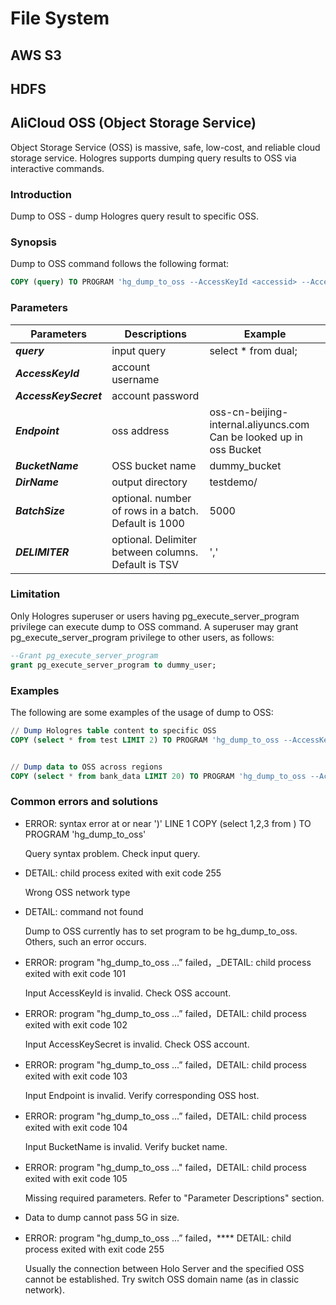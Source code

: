 # File System

## AWS S3

## HDFS

## AliCloud OSS (Object Storage Service)

Object Storage Service (OSS) is massive, safe, low-cost, and reliable cloud storage service. Hologres supports dumping query results to OSS via interactive commands.

### Introduction

Dump to OSS - dump Hologres query result to specific OSS.

### Synopsis

Dump to OSS command follows the following format:

```sql
COPY (query) TO PROGRAM 'hg_dump_to_oss --AccessKeyId <accessid> --AccessKeySecret <accesskey> --Endpoint <ossendpoint> --BucketName <bucketname> --<DirName> <dirname> --BatchSize <xxx> ' DELIMITER <'xxx'>;
```

### Parameters
| Parameters            | Descriptions                                         | Example                                                      |
| --------------------- | ---------------------------------------------------- | ------------------------------------------------------------ |
| _**query**_           | input query                                          | select * from dual;                                          |
| _**AccessKeyId**_     | account username                                     |                                                              |
| _**AccessKeySecret**_ | account password                                     |                                                              |
| _**Endpoint**_        | oss address                                          | oss-cn-beijing-internal.aliyuncs.com<br />Can be looked up in oss Bucket |
| _**BucketName**_      | OSS bucket name                                      | dummy_bucket                                                 |
| _**DirName**_         | output directory                                     | testdemo/                                                    |
| _**BatchSize**_       | optional. number of rows in a batch. Default is 1000 | 5000                                                         |
| _**DELIMITER**_       | optional. Delimiter between columns. Default is TSV  | ','                                                          |

### Limitation

Only Hologres superuser or users having pg_execute_server_program privilege can execute dump to OSS command. A superuser may grant pg_execute_server_program privilege to other users, as follows:
```sql
--Grant pg_execute_server_program
grant pg_execute_server_program to dummy_user;
```

### Examples

The following are some examples of the usage of dump to OSS:

```sql
// Dump Hologres table content to specific OSS
COPY (select * from test LIMIT 2) TO PROGRAM 'hg_dump_to_oss --AccessKeyId <access id> --AccessKeySecret <access key> --Endpoint oss-cn-hangzhou-internal.aliyuncs.com --BucketName <holo-ingestion> --DirName <holotest>/ --BatchSize 3000' DELIMITER ',';


// Dump data to OSS across regions
COPY (select * from bank_data LIMIT 20) TO PROGRAM 'hg_dump_to_oss --AccessKeyId <access id> --AccessKeySecret <access key> --Endpoint oss-cn-beijing-internal.aliyuncs.com --BucketName hologres-demo-oss --DirName demotest/ --BatchSize 3000' DELIMITER ',';
```

### Common errors and solutions

- ERROR:  syntax error at or near ')' LINE 1 COPY (select 1,2,3 from ) TO PROGRAM 'hg_dump_to_oss'

	Query syntax problem. Check input query.

- DETAIL:  child process exited with exit code 255

  Wrong OSS network type

- DETAIL:  command not found

  Dump to OSS currently has to set program to be hg_dump_to_oss. Others, such an error occurs.

- ERROR:  program "hg_dump_to_oss ...” failed，_DETAIL:  child process exited with exit code 101

	Input AccessKeyId is invalid. Check OSS account.

- ERROR:  program "hg_dump_to_oss ...” failed，DETAIL:  child process exited with exit code 102

	Input AccessKeySecret is invalid. Check OSS account.

- ERROR:  program "hg_dump_to_oss ...” failed，DETAIL:  child process exited with exit code 103

	Input Endpoint is invalid. Verify corresponding OSS host.

- ERROR:  program "hg_dump_to_oss ...” failed，DETAIL:  child process exited with exit code 104

	Input BucketName is invalid. Verify bucket name.

- ERROR:  program "hg_dump_to_oss ..." failed，DETAIL:  child process exited with exit code 105

	Missing required parameters. Refer to "Parameter Descriptions" section.

- Data to dump cannot pass 5G in size.
- ERROR:  program "hg_dump_to_oss ...” failed，**** DETAIL:  child process exited with exit code 255

	Usually the connection between Holo Server and the specified OSS cannot be established. Try switch OSS domain name (as in classic network).